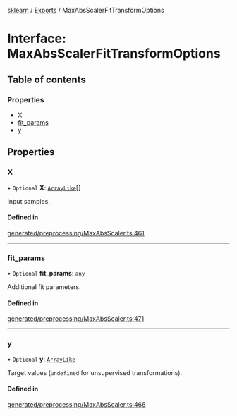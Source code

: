 [sklearn](../readme.md) / [Exports](../modules.md) / MaxAbsScalerFitTransformOptions

# Interface: MaxAbsScalerFitTransformOptions

## Table of contents

### Properties

- [X](MaxAbsScalerFitTransformOptions.md#x)
- [fit\_params](MaxAbsScalerFitTransformOptions.md#fit_params)
- [y](MaxAbsScalerFitTransformOptions.md#y)

## Properties

### X

• `Optional` **X**: [`ArrayLike`](../modules.md#arraylike)[]

Input samples.

#### Defined in

[generated/preprocessing/MaxAbsScaler.ts:461](https://github.com/transitive-bullshit/scikit-learn-ts/blob/367336a/packages/sklearn/src/generated/preprocessing/MaxAbsScaler.ts#L461)

___

### fit\_params

• `Optional` **fit\_params**: `any`

Additional fit parameters.

#### Defined in

[generated/preprocessing/MaxAbsScaler.ts:471](https://github.com/transitive-bullshit/scikit-learn-ts/blob/367336a/packages/sklearn/src/generated/preprocessing/MaxAbsScaler.ts#L471)

___

### y

• `Optional` **y**: [`ArrayLike`](../modules.md#arraylike)

Target values (`undefined` for unsupervised transformations).

#### Defined in

[generated/preprocessing/MaxAbsScaler.ts:466](https://github.com/transitive-bullshit/scikit-learn-ts/blob/367336a/packages/sklearn/src/generated/preprocessing/MaxAbsScaler.ts#L466)
